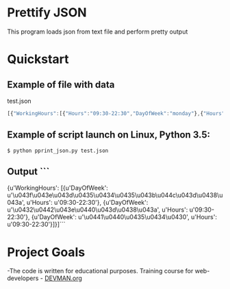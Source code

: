 # Prettify JSON

This program loads json from text file and perform pretty output

# Quickstart

## Example of file with data

test.json
```javascript
[{"WorkingHours":[{"Hours":"09:30-22:30","DayOfWeek":"monday"},{"Hours":"09:30-22:30","DayOfWeek":"вторник"},{"Hours":"09:30-22:30","DayOfWeek":"среда"}]}]'''
```
## Example of  script launch on Linux, Python 3.5:
```$ python pprint_json.py test.json```

## Output ```
{u'WorkingHours': [{u'DayOfWeek': u'\u043f\u043e\u043d\u0435\u0434\u0435\u043b\u044c\u043d\u0438\u043a',
                     u'Hours': u'09:30-22:30'},
                    {u'DayOfWeek': u'\u0432\u0442\u043e\u0440\u043d\u0438\u043a',
                     u'Hours': u'09:30-22:30'},
                    {u'DayOfWeek': u'\u0441\u0440\u0435\u0434\u0430',
                     u'Hours': u'09:30-22:30'}]}]```


# Project Goals

-The code is written for educational purposes. Training course for web-developers - [DEVMAN.org](https://devman.org)
